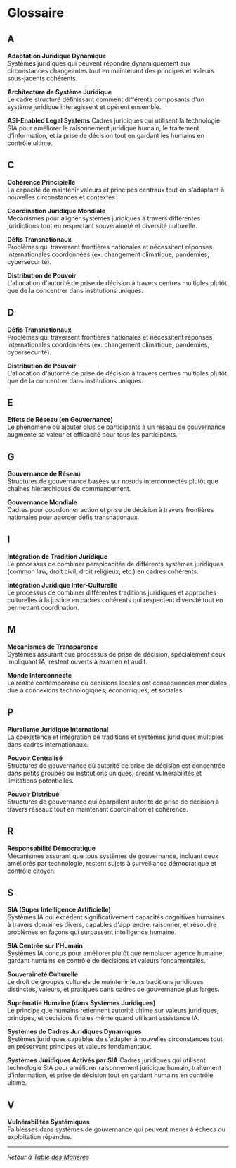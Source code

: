 # Glossaire

## A

**Adaptation Juridique Dynamique**  
Systèmes juridiques qui peuvent répondre dynamiquement aux circonstances changeantes tout en maintenant des principes et valeurs sous-jacents cohérents.

**Architecture de Système Juridique**  
Le cadre structuré définissant comment différents composants d'un système juridique interagissent et opèrent ensemble.

**ASI-Enabled Legal Systems**
Cadres juridiques qui utilisent la technologie SIA pour améliorer le raisonnement juridique humain, le traitement d'information, et la prise de décision tout en gardant les humains en contrôle ultime.

## C

**Cohérence Principielle**  
La capacité de maintenir valeurs et principes centraux tout en s'adaptant à nouvelles circonstances et contextes.

**Coordination Juridique Mondiale**  
Mécanismes pour aligner systèmes juridiques à travers différentes juridictions tout en respectant souveraineté et diversité culturelle.

**Défis Transnationaux**  
Problèmes qui traversent frontières nationales et nécessitent réponses internationales coordonnées (ex: changement climatique, pandémies, cybersécurité).

**Distribution de Pouvoir**  
L'allocation d'autorité de prise de décision à travers centres multiples plutôt que de la concentrer dans institutions uniques.

## D

**Défis Transnationaux**  
Problèmes qui traversent frontières nationales et nécessitent réponses internationales coordonnées (ex: changement climatique, pandémies, cybersécurité).

**Distribution de Pouvoir**  
L'allocation d'autorité de prise de décision à travers centres multiples plutôt que de la concentrer dans institutions uniques.

## E

**Effets de Réseau (en Gouvernance)**  
Le phénomène où ajouter plus de participants à un réseau de gouvernance augmente sa valeur et efficacité pour tous les participants.

## G

**Gouvernance de Réseau**  
Structures de gouvernance basées sur nœuds interconnectés plutôt que chaînes hiérarchiques de commandement.

**Gouvernance Mondiale**  
Cadres pour coordonner action et prise de décision à travers frontières nationales pour aborder défis transnationaux.

## I

**Intégration de Tradition Juridique**  
Le processus de combiner perspicacités de différents systèmes juridiques (common law, droit civil, droit religieux, etc.) en cadres cohérents.

**Intégration Juridique Inter-Culturelle**  
Le processus de combiner différentes traditions juridiques et approches culturelles à la justice en cadres cohérents qui respectent diversité tout en permettant coordination.

## M

**Mécanismes de Transparence**  
Systèmes assurant que processus de prise de décision, spécialement ceux impliquant IA, restent ouverts à examen et audit.

**Monde Interconnecté**  
La réalité contemporaine où décisions locales ont conséquences mondiales due à connexions technologiques, économiques, et sociales.

## P

**Pluralisme Juridique International**  
La coexistence et intégration de traditions et systèmes juridiques multiples dans cadres internationaux.

**Pouvoir Centralisé**  
Structures de gouvernance où autorité de prise de décision est concentrée dans petits groupes ou institutions uniques, créant vulnérabilités et limitations potentielles.

**Pouvoir Distribué**  
Structures de gouvernance qui éparpillent autorité de prise de décision à travers réseaux tout en maintenant coordination et cohérence.

## R

**Responsabilité Démocratique**  
Mécanismes assurant que tous systèmes de gouvernance, incluant ceux améliorés par technologie, restent sujets à surveillance démocratique et contrôle citoyen.

## S

**SIA (Super Intelligence Artificielle)**  
Systèmes IA qui excèdent significativement capacités cognitives humaines à travers domaines divers, capables d'apprendre, raisonner, et résoudre problèmes en façons qui surpassent intelligence humaine.

**SIA Centrée sur l'Humain**  
Systèmes IA conçus pour améliorer plutôt que remplacer agence humaine, gardant humains en contrôle de décisions et valeurs fondamentales.

**Souveraineté Culturelle**  
Le droit de groupes culturels de maintenir leurs traditions juridiques distinctes, valeurs, et pratiques dans cadres de gouvernance plus larges.

**Suprématie Humaine (dans Systèmes Juridiques)**  
Le principe que humains retiennent autorité ultime sur valeurs juridiques, principes, et décisions finales même quand utilisant assistance IA.

**Systèmes de Cadres Juridiques Dynamiques**  
Systèmes juridiques capables de s'adapter à nouvelles circonstances tout en préservant principes et valeurs fondamentaux.

**Systèmes Juridiques Activés par SIA**
Cadres juridiques qui utilisent technologie SIA pour améliorer raisonnement juridique humain, traitement d'information, et prise de décision tout en gardant humains en contrôle ultime.

## V

**Vulnérabilités Systémiques**  
Faiblesses dans systèmes de gouvernance qui peuvent mener à échecs ou exploitation répandus.

---

*Retour à [Table des Matières](SUMMARY.md)* 